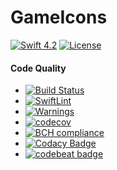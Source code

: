 # GameIcons

[![Swift 4.2](https://img.shields.io/badge/Swift-4.2-brightgreen.svg?style=flat)](https://swift.org/)
[![License](https://img.shields.io/badge/License-MIT-brightgreen.svg)]()

#### Code Quality
* [![Build Status](https://travis-ci.org/QuantumApplications/GameIcons.svg?branch=test)](https://travis-ci.org/QuantumApplications/GameIcons)
* [![SwiftLint](https://img.shields.io/badge/SwiftLint-passing-brightgreen.svg)](https://github.com/realm/SwiftLint/)
* [![Warnings](https://img.shields.io/badge/Warnings-0-brightgreen.svg)]()
* [![codecov](https://codecov.io/gh/QuantumApplications/GameIcons/branch/master/graph/badge.svg)](https://codecov.io/gh/QuantumApplications/GameIcons)
* [![BCH compliance](https://bettercodehub.com/edge/badge/QuantumApplications/GameIcons?branch=master)](https://bettercodehub.com/)
* [![Codacy Badge](https://api.codacy.com/project/badge/Grade/bb85862a621d4b1b8d33823bf35fda91)](https://www.codacy.com/app/christian.michael.oberdoerfer/GameIcons?utm_source=github.com&amp;utm_medium=referral&amp;utm_content=QuantumApplications/GameIcons&amp;utm_campaign=Badge_Grade)
* [![codebeat badge](https://codebeat.co/badges/9b4a443a-45aa-44fa-bd00-53707b9c9370)](https://codebeat.co/projects/github-com-quantumapplications-gameicons-master)
